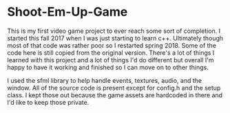 # Shoot-Em-Up-Game
This is my first video game project to ever reach some sort of completion. I started this fall 2017 when I was just starting to learn c++. Ultimately though most of that code was rather poor so I restarted spring 2018. Some of the code here is still copied from the original version. There's a lot of things I learned with this project and a lot of things I'd do different but overall I'm happy to have it working and finished so I can move on to other things. 

I used the sfml library to help handle events, textures, audio, and the window. All of the source code is present except for config.h and the setup class. I kept those out because the game assets are hardcoded in there and I'd like to keep those private.
